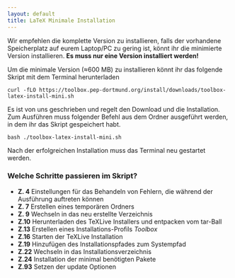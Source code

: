 ```yaml
---
layout: default
title: LaTeX Minimale Installation
---
```


Wir empfehlen die komplette Version zu installieren, falls der vorhandene Speicherplatz auf eurem Laptop/PC zu gering ist, könnt ihr die minimierte Version installieren.
**Es muss nur eine Version installiert werden!**


Um die minimale Version (≈600 MB) zu installieren könnt ihr das folgende Skript mit dem Terminal herunterladen

```
curl -fLO https://toolbox.pep-dortmund.org/install/downloads/toolbox-latex-install-mini.sh
```
Es ist von uns geschrieben und regelt den Download und die Installation.
Zum Ausführen muss folgender Befehl aus dem Ordner ausgeführt werden, in dem ihr das Skript gespeichert habt.
```
bash ./toolbox-latex-install-mini.sh
```

Nach der erfolgreichen Installation muss das Terminal neu gestartet werden.


### Welche Schritte passieren im Skript?

- **Z. 4** Einstellungen für das Behandeln von Fehlern, die während der Ausführung auftreten können
- **Z. 7** Erstellen eines temporären Ordners
- **Z. 9** Wechseln in das neu erstellte Verzeichnis
- **Z.10** Herunterladen des TeXLive Installers und entpacken vom tar-Ball
- **Z.13** Erstellen eines Installations-Profils _Toolbox_
- **Z.16** Starten der TeXLive Installation
- **Z.19** Hinzufügen des Installationspfades zum Systempfad
- **Z.22** Wechseln in das Installationsverzeichnis
- **Z.24** Installation der minimal benötigten Pakete
- **Z.93** Setzen der update Optionen
